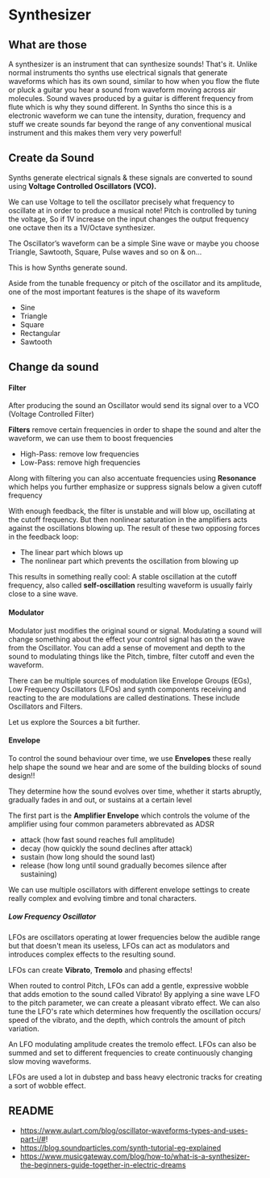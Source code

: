 # Synthesizer


## What are those

A synthesizer is an instrument that can synthesize sounds! That's it. Unlike normal instruments tho synths use electrical signals that generate waveforms which has its own sound, similar to how when you flow the flute or pluck a guitar you hear a sound from waveform moving across air molecules. Sound waves produced by a guitar is different frequency from flute which is why they sound different. In Synths tho since this is a electronic waveform we can tune the intensity, duration, frequency and stuff we create sounds far beyond the range of any conventional musical instrument and this makes them very very powerful!

## Create da Sound

Synths generate electrical signals & these signals are converted to sound using **Voltage Controlled Oscillators (VCO).**

We can use Voltage to tell the oscillator precisely what frequency to oscillate at in order to produce a musical note! Pitch is controlled by tuning the voltage, So if 1V increase on the input changes the output frequency one octave then its a 1V/Octave synthesizer.

The Oscillator’s waveform can be a simple Sine wave or maybe you choose Triangle, Sawtooth, Square, Pulse waves and so on & on...

This is how Synths generate sound.

Aside from the tunable frequency or pitch of the oscillator and its amplitude, one of the most important features is the shape of its waveform

- Sine
- Triangle
- Square
- Rectangular
- Sawtooth

## Change da sound


#### Filter

After producing the sound an Oscillator would send its signal over to a VCO (Voltage Controlled Filter)

**Filters** remove certain frequencies in order to shape the sound and alter the waveform, we can use them to boost frequencies

- High-Pass: remove low frequencies
- Low-Pass: remove high frequencies

Along with filtering you can also accentuate frequencies using **Resonance** which helps you further emphasize or suppress signals below a given cutoff frequency

With enough feedback, the filter is unstable and will blow up, oscillating at the cutoff frequency. But then nonlinear saturation in the amplifiers acts against the oscillations blowing up. The result of these two opposing forces in the feedback loop: 
- The linear part which blows up
- The nonlinear part which prevents the oscillation from blowing up

This results in something really cool: A stable oscillation at the cutoff frequency, also called **self-oscillation** resulting waveform is usually fairly close to a sine wave.

#### Modulator

Modulator just modifies the original sound or signal. Modulating a sound will change something about the effect your control signal has on the wave from the Oscillator. You can add a sense of movement and depth to the sound to modulating things like the Pitch, timbre, filter cutoff and even the waveform.

There can be multiple sources of modulation like Envelope Groups (EGs), Low Frequency Oscillators  (LFOs) and synth components receiving and reacting to the are modulations are called destinations. These include Oscillators and Filters.

Let us explore the Sources a bit further.

#### Envelope

To control the sound behaviour over time, we use **Envelopes** these really help shape the  sound we hear and are some of the building blocks of sound design!!

They determine how the sound evolves over time, whether it starts abruptly, gradually fades in and out, or sustains at a certain level

The first part is the **Amplifier Envelope** which controls the volume of the amplifier using four common parameters abbrevated as ADSR

- attack (how fast sound reaches full amplitude)
- decay (how quickly the sound declines after attack)
- sustain (how long should the sound last)
- release (how long until sound gradually becomes silence after sustaining)

We can use multiple oscillators with different envelope settings to create really complex and evolving timbre and tonal characters.


##### Low Frequency Oscillator

LFOs are oscillators operating at lower frequencies below the audible range but that doesn't mean its useless, LFOs can act as modulators and introduces complex effects to the resulting sound.

LFOs can create **Vibrato**, **Tremolo** and phasing effects!

When routed to control Pitch, LFOs can add a gentle, expressive wobble that adds emotion to the sound called Vibrato! By applying a sine wave LFO to the pitch parameter, we can create a pleasant vibrato effect. We can also tune the LFO's rate which determines how frequently the oscillation occurs/ speed of the vibrato, and the depth, which controls the amount of pitch variation.

An LFO modulating amplitude creates the tremolo effect. LFOs can also be summed and set to different frequencies to create continuously changing slow moving waveforms. 

LFOs are used a lot in dubstep and bass heavy electronic tracks for creating a sort of wobble effect.


## README

- https://www.aulart.com/blog/oscillator-waveforms-types-and-uses-part-i/#!
- https://blog.soundparticles.com/synth-tutorial-eg-explained
- https://www.musicgateway.com/blog/how-to/what-is-a-synthesizer-the-beginners-guide-together-in-electric-dreams